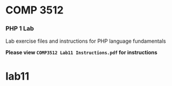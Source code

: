 # COMP 3512
### PHP 1 Lab 
Lab exercise files and instructions for PHP language fundamentals 

**Please view `COMP3512 Lab11 Instructions.pdf` for instructions**

  
# lab11
